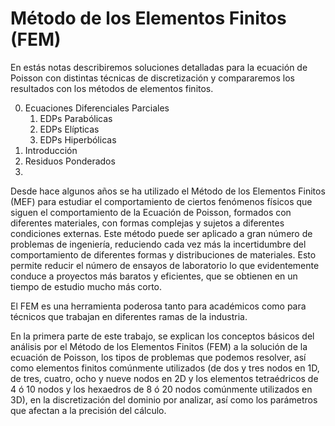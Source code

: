 # Método de los Elementos Finitos (FEM)

En estás notas describiremos soluciones detalladas para la ecuación de Poisson con distintas técnicas
de discretización y compararemos los resultados con los métodos de elementos finitos.

0. Ecuaciones Diferenciales Parciales
    1. EDPs Parabólicas
    2. EDPs Elípticas
    3. EDPs Hiperbólicas
1. Introducción
2. Residuos Ponderados
3. 



Desde hace algunos años se ha utilizado el Método de los Elementos Finitos (MEF) para estudiar el comportamiento de ciertos fenómenos físicos que siguen el comportamiento de la Ecuación de Poisson, formados con diferentes materiales, con formas complejas y sujetos a diferentes condiciones externas. Este método puede ser aplicado a gran número de problemas de ingeniería, reduciendo cada vez más la incertidumbre del comportamiento de diferentes formas y distribuciones de materiales. Esto permite reducir el número de ensayos de laboratorio lo que evidentemente conduce a proyectos más baratos y eficientes, que se obtienen en un tiempo de estudio mucho más corto.

El FEM es una herramienta poderosa tanto para académicos como  para técnicos que trabajan en diferentes ramas de la industria. 

En la primera parte de este trabajo, se explican los conceptos básicos del análisis por el Método de los Elementos Finitos (FEM) a la solución de la ecuación de Poisson, los tipos de problemas que podemos resolver, así como elementos finitos comúnmente utilizados (de dos y tres nodos en 1D, de tres, cuatro, ocho y nueve nodos en 2D y los elementos tetraédricos de 4 ó 10 nodos y los hexaedros de 8 ó 20 nodos comúnmente utilizados en 3D), en la discretización del dominio por analizar, así como los parámetros que afectan a la precisión del cálculo. 
